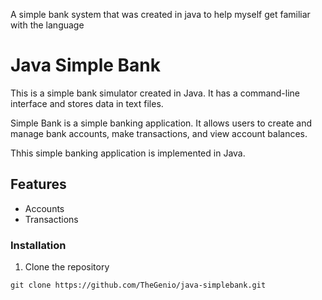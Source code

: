 A simple bank system that was created in java to help myself get familiar with the language




# Java Simple Bank

This is a simple bank simulator created in Java. It has a command-line interface
and stores data in text files.

Simple Bank is a simple banking application. It allows users to create and manage bank accounts, make transactions, and view account balances.


Thhis simple banking application is implemented in Java.

## Features

- Accounts
- Transactions


### Installation

1. Clone the repository

```
git clone https://github.com/TheGenio/java-simplebank.git
```

